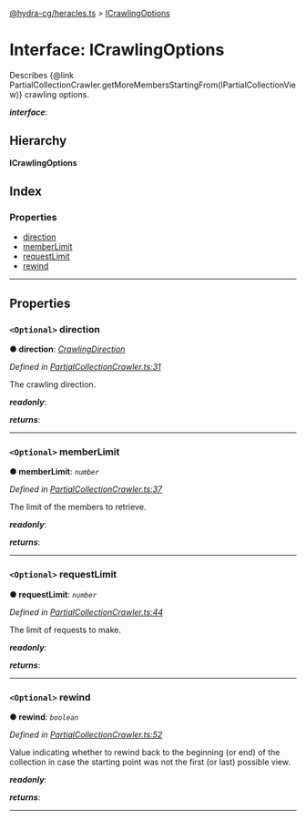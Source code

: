 [@hydra-cg/heracles.ts](../README.md) > [ICrawlingOptions](../interfaces/icrawlingoptions.md)

# Interface: ICrawlingOptions

Describes {@link PartialCollectionCrawler.getMoreMembersStartingFrom(IPartialCollectionView)} crawling options.

*__interface__*: 

## Hierarchy

**ICrawlingOptions**

## Index

### Properties

* [direction](icrawlingoptions.md#direction)
* [memberLimit](icrawlingoptions.md#memberlimit)
* [requestLimit](icrawlingoptions.md#requestlimit)
* [rewind](icrawlingoptions.md#rewind)

---

## Properties

<a id="direction"></a>

### `<Optional>` direction

**● direction**: *[CrawlingDirection](../enums/crawlingdirection.md)*

*Defined in [PartialCollectionCrawler.ts:31](https://github.com/alien-mcl/Heracles.ts/blob/master/src/PartialCollectionCrawler.ts#L31)*

The crawling direction.

*__readonly__*: 

*__returns__*: 

___
<a id="memberlimit"></a>

### `<Optional>` memberLimit

**● memberLimit**: *`number`*

*Defined in [PartialCollectionCrawler.ts:37](https://github.com/alien-mcl/Heracles.ts/blob/master/src/PartialCollectionCrawler.ts#L37)*

The limit of the members to retrieve.

*__readonly__*: 

*__returns__*: 

___
<a id="requestlimit"></a>

### `<Optional>` requestLimit

**● requestLimit**: *`number`*

*Defined in [PartialCollectionCrawler.ts:44](https://github.com/alien-mcl/Heracles.ts/blob/master/src/PartialCollectionCrawler.ts#L44)*

The limit of requests to make.

*__readonly__*: 

*__returns__*: 

___
<a id="rewind"></a>

### `<Optional>` rewind

**● rewind**: *`boolean`*

*Defined in [PartialCollectionCrawler.ts:52](https://github.com/alien-mcl/Heracles.ts/blob/master/src/PartialCollectionCrawler.ts#L52)*

Value indicating whether to rewind back to the beginning (or end) of the collection in case the starting point was not the first (or last) possible view.

*__readonly__*: 

*__returns__*: 

___

